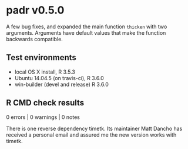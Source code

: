 # padr v0.5.0

A few bug fixes, and expanded the main function `thicken` with two arguments. Arguments have default values that make the function backwards compatible.

## Test environments
* local OS X install, R 3.5.3
* Ubuntu 14.04.5 (on travis-ci), R 3.6.0
* win-builder (devel and release) R 3.6.0

## R CMD check results

0 errors | 0 warnings | 0 notes

There is one reverse dependency timetk. Its maintainer Matt Dancho has received a personal email and assured me the new version works with timetk.